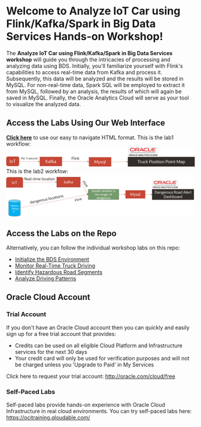 # Welcome to Analyze IoT Car using Flink/Kafka/Spark in Big Data Services Hands-on Workshop!

The **Analyze IoT Car using Flink/Kafka/Spark in Big Data Services workshop** will guide you through the intricacies of processing and analyzing data using BDS. Initially, you'll familiarize yourself with Flink's capabilities to access real-time data from Kafka and process it. Subsequently, this data will be analyzed and the results will be stored in MySQL. For non-real-time data, Spark SQL will be employed to extract it from MySQL, followed by an analysis, the results of which will again be saved in MySQL. Finally, the Oracle Analytics Cloud will serve as your tool to visualize the analyzed data.

## Access the Labs Using Our Web Interface

**[Click here](https://oracle-livelabs.github.io/analytics-ai/big-data/bds/bds-quickstart-workshop)** to use our easy to navigate HTML format.
This is the lab1 workflow:
![lab1 Workflow](images/01_lab1_workflow.png)
This is the lab2 workfow:
![lab2 Workflow](images/02_lab2_workflow.png)

## Access the Labs on the Repo

Alternatively, you can follow the individual workshop labs on this repo:

- [Initialize the BDS Environment](./../../Lab1-Initialize-the-BDS-Environment/Lab1-Initialize-the-BDS-Environment.md)
- [Monitor Real-Time Truck Driving](./../../Lab2-Monitor-Real-Time-Truck-Driving/Lab2-Monitor-Real-Time-Truck-Driving.md)
- [Identify Hazardous Road Segments](./../../Lab3-Identify-Hazardous-Road-Segments/Lab3-Identify-Hazardous-Road-Segments.md)
- [Analyze Driving Patterns](./../..Lab4-Analyze-Driving-Patterns/Lab4-Analyze-Driving-Patterns.md)

<!-- Keep this content -->

## Oracle Cloud Account

### Trial Account

If you don't have an Oracle Cloud account then you can quickly and easily sign up for a free trial account that provides:

- Credits can be used on all eligible Cloud Platform and Infrastructure services for the next 30 days
- Your credit card will only be used for verification purposes and will not be charged unless you 'Upgrade to Paid' in My Services

Click here to request your trial account: http://oracle.com/cloud/free

### Self-Paced Labs

Self-paced labs provide hands-on experience with Oracle Cloud Infrastructure in real cloud environments. You can try self-paced labs here: https://ocitraining.qloudable.com/
